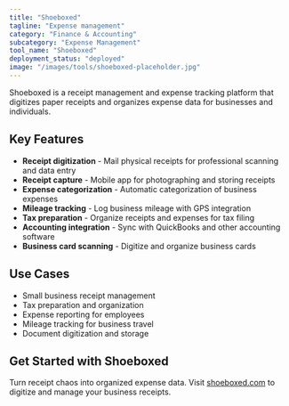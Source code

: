 ```yaml
---
title: "Shoeboxed"
tagline: "Expense management"
category: "Finance & Accounting"
subcategory: "Expense Management"
tool_name: "Shoeboxed"
deployment_status: "deployed"
image: "/images/tools/shoeboxed-placeholder.jpg"
---
```

Shoeboxed is a receipt management and expense tracking platform that digitizes paper receipts and organizes expense data for businesses and individuals.

## Key Features

- **Receipt digitization** - Mail physical receipts for professional scanning and data entry
- **Receipt capture** - Mobile app for photographing and storing receipts
- **Expense categorization** - Automatic categorization of business expenses
- **Mileage tracking** - Log business mileage with GPS integration
- **Tax preparation** - Organize receipts and expenses for tax filing
- **Accounting integration** - Sync with QuickBooks and other accounting software
- **Business card scanning** - Digitize and organize business cards

## Use Cases

- Small business receipt management
- Tax preparation and organization
- Expense reporting for employees
- Mileage tracking for business travel
- Document digitization and storage

## Get Started with Shoeboxed

Turn receipt chaos into organized expense data. Visit [shoeboxed.com](https://www.shoeboxed.com) to digitize and manage your business receipts.
